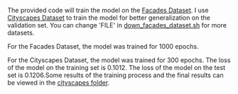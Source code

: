 The provided code will train the model on the [Facades Dataset](https://cmp.felk.cvut.cz/~tylecr1/facade/). I use [Cityscapes Dataset](https://cmp.felk.cvut.cz/~tylecr1/cityscapes/) to train the model for better generalization on the validation set. You can change 'FILE' in [down_facades_dataset.sh](download_facades_dataset.sh) for more datasets.

For the Facades Dataset, the model was trained for 1000 epochs.

For the Cityscapes Dataset, the model was trained for 300 epochs. The loss of the model on the training set is 0.1012. The loss of the model on the test set is 0.1206.Some results of the training process and the final results can be viewed in the  [cityscapes folder](cityscapes/).
